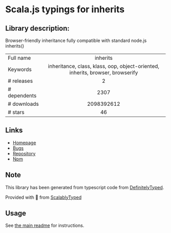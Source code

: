 
# Scala.js typings for inherits


## Library description:
Browser-friendly inheritance fully compatible with standard node.js inherits()

|                    |                 |
| ------------------ | :-------------: |
| Full name          | inherits |
| Keywords           | inheritance, class, klass, oop, object-oriented, inherits, browser, browserify |
| # releases         | 2 |
| # dependents       | 2307 |
| # downloads        | 2098392612 |
| # stars            | 46 |

## Links
- [Homepage](https://github.com/isaacs/inherits#readme)
- [Bugs](https://github.com/isaacs/inherits/issues)
- [Repository](https://github.com/isaacs/inherits)
- [Npm](https://www.npmjs.com/package/inherits)
    


## Note
This library has been generated from typescript code from [DefinitelyTyped](https://definitelytyped.org).

Provided with :purple_heart: from [ScalablyTyped](https://github.com/oyvindberg/ScalablyTyped)

## Usage
See [the main readme](../../readme.md) for instructions.


